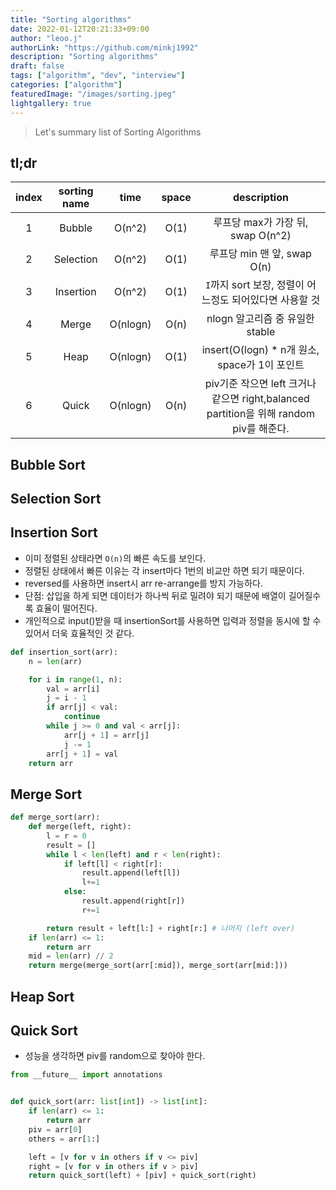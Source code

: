 ```yaml
---
title: "Sorting algorithms"
date: 2022-01-12T20:21:33+09:00
author: "leoo.j"
authorLink: "https://github.com/minkj1992"
description: "Sorting algorithms"
draft: false
tags: ["algorithm", "dev", "interview"]
categories: ["algorithm"]
featuredImage: "/images/sorting.jpeg"
lightgallery: true
---
```


> Let's summary list of Sorting Algorithms
<!--more-->


## tl;dr

|index|sorting name|time|space|description|
|:---:|:--:|:--:|:---:|:---:|
|1|Bubble|O(n^2)|O(1)|루프당 max가 가장 뒤, swap O(n^2)|
|2|Selection|O(n^2)|O(1)|루프당 min 맨 앞, swap O(n)|
|3|Insertion|O(n^2)|O(1)|`I`까지 sort 보장, 정렬이 어느정도 되어있다면 사용할 것|
|4|Merge|O(nlogn)|O(n)|nlogn 알고리즘 중 유일한 stable|
|5|Heap|O(nlogn)|O(1)|insert(O(logn) * n개 원소, space가 1이 포인트|
|6|Quick|O(nlogn)|O(n)|piv기준 작으면 left 크거나 같으면 right,balanced partition을 위해 random piv를 해준다.|

## Bubble Sort
## Selection Sort
## Insertion Sort

- 이미 정렬된 상태라면 `O(n)`의 빠른 속도를 보인다.
- 정렬된 상태에서 빠른 이유는 각 insert마다 1번의 비교만 하면 되기 때문이다.
- reversed를 사용하면 insert시 arr re-arrange를 방지 가능하다.
- 단점: 삽입을 하게 되면 데이터가 하나씩 뒤로 밀려야 되기 때문에 배열이 길어질수록 효율이 떨어진다.
- 개인적으로 input()받을 때 insertionSort를 사용하면 입력과 정렬을 동시에 할 수 있어서 더욱 효율적인 것 같다.

```python
def insertion_sort(arr):
    n = len(arr)

    for i in range(1, n):
        val = arr[i]
        j = i - 1
        if arr[j] < val:
            continue
        while j >= 0 and val < arr[j]:
            arr[j + 1] = arr[j]
            j -= 1
        arr[j + 1] = val
    return arr 
```


## Merge Sort

```python
def merge_sort(arr):
    def merge(left, right):
        l = r = 0
        result = []
        while l < len(left) and r < len(right):
            if left[l] < right[r]:
                result.append(left[l])
                l+=1
            else:
                result.append(right[r])
                r+=1

        return result + left[l:] + right[r:] # 나머지 (left over)
    if len(arr) <= 1:
        return arr
    mid = len(arr) // 2
    return merge(merge_sort(arr[:mid]), merge_sort(arr[mid:]))
```
## Heap Sort

## Quick Sort
- 성능을 생각하면 piv를 random으로 찾아야 한다.
```python
from __future__ import annotations


def quick_sort(arr: list[int]) -> list[int]:
    if len(arr) <= 1:
        return arr
    piv = arr[0]
    others = arr[1:]

    left = [v for v in others if v <= piv]
    right = [v for v in others if v > piv]
    return quick_sort(left) + [piv] + quick_sort(right)
```